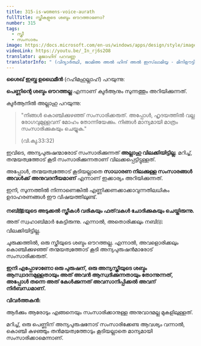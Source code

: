 ```yaml
---
title: 315-is-womens-voice-aurath
fullTitle: സ്ത്രീകളുടെ ശബ്ദം ഔറത്താണോ?
number: 315
tags:
  - സ്ത്രീ
  - സംസാരം
image: https://docs.microsoft.com/en-us/windows/apps/design/style/images/header-sound.svg
videoLink: https://youtu.be/_In_rj6s2O8
translator: മുജാഹിദ് പറവണ്ണ
translatorInfo: " (വിദ്യാർത്ഥി, ജാമിഅ അൽ ഹിന്ദ് അൽ ഇസ്‌ലാമിയ്യ - മിനിഊട്ടി)"
---
```

**ശൈഖ് ഇബ്നു ഉഥൈമീൻ** (റഹിമഹുല്ലാഹ്) പറയുന്നു: 

**പെണ്ണിന്റെ ശബ്ദം ഔറത്തല്ല** എന്നാണ് ക്വുർആനും സുന്നത്തും അറിയിക്കുന്നത്.

ക്വുർആനിൽ അല്ലാഹു പറയുന്നു:  

> "നിങ്ങള്‍  കൊഞ്ചിക്കുഴഞ്ഞ് സംസാരിക്കരുത്. അപ്പോൾ, ഹൃദയത്തിൽ വല്ല രോഗവുമുള്ളവന് മോഹം തോന്നിയേക്കും.  നിങ്ങള്‍ മാന്യമായി മാത്രം സംസാരിക്കുകയും ചെയ്യുക."  
>
> (വി.ക്വു.33:32)

ഇവിടെ, അന്യപുരുഷന്മാരോട് സംസാരിക്കുന്നത് **അല്ലാഹു വിലക്കിയിട്ടില്ല**. മറിച്ച്, തന്മയത്വത്തോട് കൂടി സംസാരിക്കുന്നതാണ് വിലക്കപ്പെട്ടിട്ടുള്ളത്.

അപ്പോൾ, തന്മയത്വത്തോട് കൂടിയല്ലാതെ **സാധാരണ നിലക്കുള്ള സംസാരങ്ങൾ അവൾക്ക് അനുവദനീയമാണ്** എന്നാണ് ഇക്കാര്യം അറിയിക്കുന്നത്.

ഇനി, സുന്നത്തിൽ നിന്നാണെങ്കിൽ എണ്ണിക്കണക്കാക്കാവുന്നതിലധികം ഉദാഹരണങ്ങൾ ഈ വിഷയത്തിലുണ്ട്.

**നബിﷺയുടെ അടുക്കൽ സ്ത്രീകൾ വരികയും ഫത്‌വകൾ ചോദിക്കുകയും ചെയ്തിരുന്നു.** അത് സ്വഹാബിമാർ കേട്ടിരുന്നു. എന്നാൽ, അതൊരിക്കലും നബിﷺ വിലക്കിയിട്ടില്ല.

ചുരുക്കത്തിൽ, ഒരു സ്ത്രീയുടെ ശബ്ദം ഔറത്തല്ല. എന്നാൽ, അവളൊരിക്കലും കൊഞ്ചിക്കുഴഞ്ഞ് തന്മയത്വത്തോട് കൂടി അന്യപുരുഷൻമാരോട് സംസാരിക്കരുത്.

**ഇനി എപ്പോഴാണോ ഒരു പുരുഷന്, ഒരു അന്യസ്ത്രീയുടെ ശബ്ദം ആസ്വാദനമുള്ളതായും അത് അവൻ ആസ്വദിക്കുന്നതായും തോന്നുന്നത്, അപ്പോൾ തന്നെ അത് കേൾക്കുന്നത് അവസാനിപ്പിക്കൽ അവന് നിർബന്ധമാണ്.**  


**വിവർത്തകൻ:**  

ആർക്കും ആരോടും എങ്ങനെയും സംസാരിക്കാനുള്ള അനുവാദമല്ല മുകളിലുള്ളത്. 

മറിച്ച്, ഒരു പെണ്ണിന് അന്യപുരുഷനോട് സംസാരിക്കേണ്ട ആവശ്യം വന്നാൽ, കൊഞ്ചി കുഴഞ്ഞും തൻമയത്വത്തോടും കൂടിയല്ലാതെ മാന്യമായി സംസാരിക്കാമെന്നാണ്.